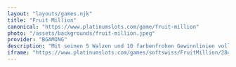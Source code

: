 ```yaml
---
layout: "layouts/games.njk"
title: "Fruit Million"
canonical: "https://www.platinumslots.com/game/fruit-million"
photo: "/assets/backgrounds/fruit-million.jpeg"
provider: "BGAMING"
description: "Mit seinen 5 Walzen und 10 farbenfrohen Gewinnlinien voller Kirschen, Zitronen, Pflaumen und Glücks-Siebenen bietet „Fruit Million“ auf PlatinumSlots.com jede Menge saftigen Spielspaß. Drei oder mehr Bar-Scatter-Symbole auf PlatinumSlots bescheren Ihnen 15 Freispiele, und alle Gewinne in dieser Zeit werden verdreifacht – so verwandeln sich schon wenige Symbole in ein fruchtiges Vermögen! Nutzen Sie die traditionelle Gamble-Funktion, um Ihre Gewinne zu riskieren, indem Sie die Farbe einer Karte vorhersagen; bei richtiger Vorhersage verdoppelt sich Ihre Auszahlung. Mit seiner scharfen Grafik, der mitreißenden Musik und der hohen Volatilität ist „Fruit Million“ ein idealer Energiespender für Slot-Fans auf PlatinumSlots."
iframe: "https://www.platinumslots.com/games/softswiss/FruitMillion/2849"
---
```

